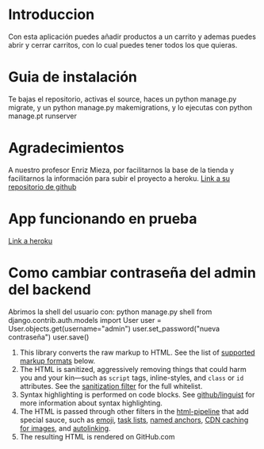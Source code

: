 Introduccion
============
Con esta aplicación puedes añadir productos a un carrito y ademas puedes abrir y cerrar carritos, con lo cual puedes tener todos los que quieras.

Guia de instalación
============
Te bajas el repositorio, activas el source, haces un python manage.py migrate, y un python manage.py makemigrations, y lo ejecutas con python manage.pt runserver

Agradecimientos
============
A nuestro profesor Enriz Mieza, por facilitarnos la base de la tienda y facilitarnos la información para subir el proyecto a heroku.
[Link a su repositorio de github](https://github.com/emieza)

App funcionando en prueba
============
[Link a heroku](https://premiumsport.herokuapp.com/)

Como cambiar contraseña del admin del backend
============
Abrimos la shell del usuario con:
python manage.py shell
from django.contrib.auth.models import User
user = User.objects.get(username="admin")
user.set_password("nueva contraseña")
user.save()
1. This library converts the raw markup to HTML. See the list of [supported markup formats](#markups) below.
1. The HTML is sanitized, aggressively removing things that could harm you and your kin—such as `script` tags, inline-styles, and `class` or `id` attributes. See the [sanitization filter](https://github.com/jch/html-pipeline/blob/master/lib/html/pipeline/sanitization_filter.rb) for the full whitelist.
1. Syntax highlighting is performed on code blocks. See [github/linguist](https://github.com/github/linguist#syntax-highlighting) for more information about syntax highlighting.
1. The HTML is passed through other filters in the [html-pipeline](https://github.com/jch/html-pipeline) that add special sauce, such as [emoji](https://github.com/jch/html-pipeline/blob/master/lib/html/pipeline/emoji_filter.rb), [task lists](https://github.com/github/task_list/blob/master/lib/task_list/filter.rb), [named anchors](https://github.com/jch/html-pipeline/blob/master/lib/html/pipeline/toc_filter.rb), [CDN caching for images](https://github.com/jch/html-pipeline/blob/master/lib/html/pipeline/camo_filter.rb), and  [autolinking](https://github.com/jch/html-pipeline/blob/master/lib/html/pipeline/autolink_filter.rb).
1. The resulting HTML is rendered on GitHub.com


